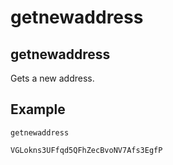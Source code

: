 # getnewaddress

## getnewaddress

Gets a new address.

## Example

```text
getnewaddress

VGLokns3UFfqd5QFhZecBvoNV7Afs3EgfP
```

